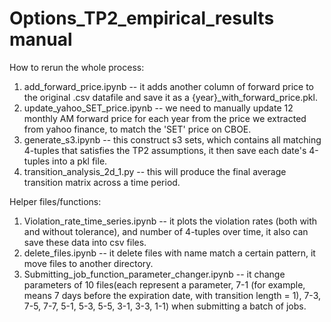 # Options_TP2_empirical_results manual

How to rerun the whole process:

1. add_forward_price.ipynb -- it adds another column of forward price to the original .csv datafile and save it as a {year}_with_forward_price.pkl.
2. update_yahoo_SET_price.ipynb -- we need to manually update 12 monthly AM forward price for each year from the price we extracted from yahoo finance, to match the 'SET' price on CBOE.
3. generate_s3.ipynb -- this construct s3 sets, which contains all matching 4-tuples that satisfies the TP2 assumptions, it then save each date's 4-tuples into a pkl file.
4. transition_analysis_2d_1.py -- this will produce the final average transition matrix across a time period. 



Helper files/functions:
1. Violation_rate_time_series.ipynb -- it plots the violation rates (both with and without tolerance), and number of 4-tuples over time, it also can save these data into csv files.
2. delete_files.ipynb -- it delete files with name match a certain pattern, it move files to another directory.
3. Submitting_job_function_parameter_changer.ipynb -- it change parameters of 10 files(each represent a parameter, 7-1 (for example, means 7 days before the expiration date, with transition length = 1), 7-3, 7-5, 7-7, 5-1, 5-3, 5-5, 3-1, 3-3, 1-1) when submitting a batch of jobs.

